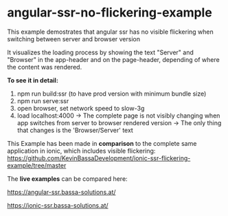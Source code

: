 # angular-ssr-no-flickering-example
This example demostrates that angular ssr has no visible flickering when switching between server and browser version 

It visualizes the loading process by showing the text "Server" and "Browser" in the app-header and on the page-header, depending of where the content was rendered.

**To see it in detail:**

1) npm run build:ssr   (to have prod version with minimum bundle size)
2) npm run serve:ssr
3) open browser, set network speed to slow-3g
4) load localhost:4000
     -> The complete page is not visibly changing when app switches from server to browser rendered version
     -> The only thing that changes is the 'Browser/Server' text


This Example has been made in **comparison** to the complete same application in ionic, which includes visible flickering: 
https://github.com/KevinBassaDevelopment/ionic-ssr-flickering-example/tree/master


The **live examples** can be compared here:

https://angular-ssr.bassa-solutions.at/

https://ionic-ssr.bassa-solutions.at/
